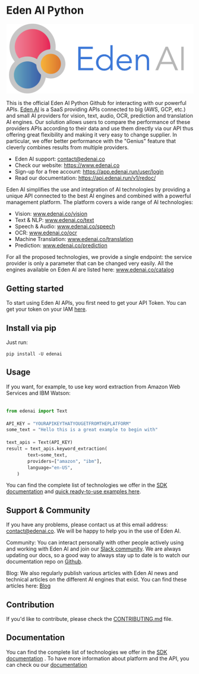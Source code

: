 # Eden AI Python

![Screenshot](https://github.com/edenai/edenai-python/blob/3829feb170f11cfd55aacd877d23c5f8d69e203f/Logo%20complet%20Eden%20AI%20-%20format%20PNG.png)


This is the official Eden AI Python Github for interacting with our powerful APIs. [Eden AI](https://www.edanai.co/) is a SaaS providing APIs connected to big (AWS, GCP, etc.) and small AI providers for vision, text, audio, OCR, prediction and translation AI engines. Our solution allows users to compare the performance of these providers APIs according to their data and use them directly via our API thus offering great flexibility and making it very easy to change supplier. In particular, we offer better performance with the "Genius" feature that cleverly combines results from multiple providers.

* Eden AI support: contact@edenai.co              
* Check our website: https://www.edenai.co
* Sign-up for a free account: https://app.edenai.run/user/login
* Read our documentation: https://api.edenai.run/v1/redoc/


Eden AI simplifies the use and integration of AI technologies by providing a unique API connected to the best AI engines and combined with a powerful management platform. The platform covers a wide range of AI technologies:
* Vision: www.edenai.co/vision
* Text & NLP: www.edenai.co/text
* Speech & Audio: www.edenai.co/speech
* OCR: www.edenai.co/ocr
* Machine Translation: www.edenai.co/translation
* Prediction: www.edenai.co/prediction

For all the proposed technologies, we provide a single endpoint: the service provider is only a parameter that can be changed very easily. All the engines available on Eden AI are listed here: www.edenai.co/catalog

## Getting started
To start using Eden AI APIs, you first need to get your API Token.  You can get your token on your IAM [here](https://app.edenai.run/admin/account).

## Install via pip 
Just run:

    pip install -U edenai

## Usage

If you want, for example, to use key word extraction from Amazon Web Services and IBM Watson:

```python 

from edenai import Text 

API_KEY = "YOURAPIKEYTHATYOUGETFROMTHEPLATFORM"
some_text = "Hello this is a great example to begin with"

text_apis = Text(API_KEY)
result = text_apis.keyword_extraction(
        text=some_text,
        providers=["amazon", "ibm"],
        language="en-US",
    )

```

You can find the complete list of technologies we offer in the [SDK documentation](https://edenai-python.readthedocs.io/) and [quick ready-to-use examples here](https://github.com/edenai/edenai-python/tree/main/ready-to-use).

## Support & Community

If you have any problems, please contact us at this email address: contact@edenai.co. We will be happy to help you in the use of Eden AI.

Community:
You can interact personally with other people actively using and working with Eden AI and join our [Slack community](https://join.slack.com/t/edenai-community/shared_invite/zt-t68c2pr9-4lDKQ_qEqmLiWNptQzB_6w).
We are always updating our docs, so a good way to always stay up to date is to watch our documentation repo on [Github](https://www.github.com/edenai).

Blog:
We also regularly publish various articles with Eden AI news and technical articles on the different AI engines that exist. You can find these articles here: [Blog](https://www.edenai.co/blog)

## Contribution

If you'd like to contribute, please check the [CONTRIBUTING.md](https://github.com/edenai/edenai-python/blob/main/CONTRIBUTING.md) file.

## Documentation

You can find the complete list of technologies we offer in the [SDK documentation](https://edenai-python.readthedocs.io/) .
To have more information about platform and the API, you can check ou our [documentation](https://api.edenai.run/v1/redoc/)
